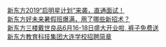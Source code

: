  
[新东方2019“启明星计划“来袭，直通面试！](http://www.dianyue.me/archives/278/l2ouivlcv0q5gbyk/)  
[新东方好未来暑假班爆满，用了哪些新招术？](http://www.dianyue.me/archives/164/awzgosa4blx8jsxz/)  
[新东方三楼戴世良品6月16-18日盛大开业啦, 裤子免费送](http://www.dianyue.me/archives/440/4x18uw387equsmgi/)  
[新东方教育科技集团大连学校招聘简章](http://www.dianyue.me/archives/488/br0ejl25zyzraglv/)